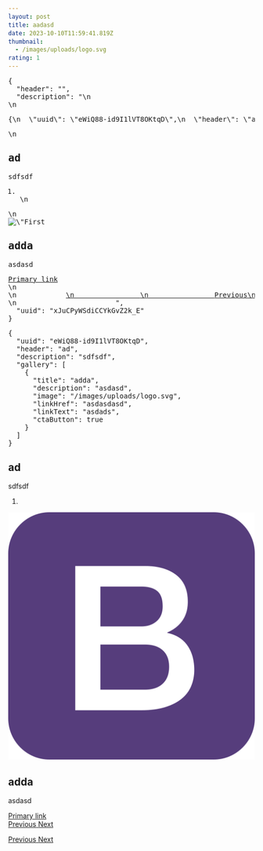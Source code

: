```yaml
---
layout: post
title: aadasd
date: 2023-10-10T11:59:41.819Z
thumbnail:
  - /images/uploads/logo.svg
rating: 1
---
```

<section carousel-single>
        <div class="carousel carousel-single slide" id="xJuCPyWSdiCCYkGvZ2k_E"  data-ride="carousel">
            <pre>{
  "header": "",
  "description": "\n        <div class=\"carousel carousel-single slide\" id=\"eWiQ88-id9I1lVT8OKtqD\"  data-ride=\"carousel\">\n            <pre>{\n  \"uuid\": \"eWiQ88-id9I1lVT8OKtqD\",\n  \"header\": \"ad\",\n  \"description\": \"sdfsdf\",\n  \"gallery\": [\n    {\n      \"title\": \"adda\",\n      \"description\": \"asdasd\",\n      \"image\": \"/images/uploads/logo.svg\",\n      \"linkHref\": \"asdasdasd\",\n      \"linkText\": \"asdads\",\n      \"ctaButton\": true\n    }\n  ]\n}</pre>\n            <div className=\"carousel-header\"><h1>ad</h1></div><div className=\"carousel-description\"><p>sdfsdf</p></div><ol class=\"carousel-indicators\"><li data-target=\"#eWiQ88-id9I1lVT8OKtqD\" data-slide-to=\"0\" class=\"active\"></li>\n            </ol>\n            <div class=\"carousel-inner\"><div class=\"carousel-item\"><img class=\"carousel-image d-block w-100\" src=\"/images/logo.svg\" alt=\"First slide\"><div class=\"carousel-item-content\"><div className=\"carousel-title\"><h1>adda</h1></div><div className=\"carousel-description\"><p>asdasd</p></div><a href=\"asdasdasd\" class=\"carousel-link btn btn-primary\">Primary link</a></div></div>\n                </div>\n            <a class=\"carousel-control-prev\" href=\"#eWiQ88-id9I1lVT8OKtqD\" role=\"button\" data-slide=\"prev\">\n                <span class=\"carousel-control-prev-icon\" aria-hidden=\"true\"></span>\n                <span class=\"sr-only\">Previous</span>\n            </a>\n            <a class=\"carousel-control-next\" href=\"#eWiQ88-id9I1lVT8OKtqD\" role=\"button\" data-slide=\"next\">\n                <span class=\"carousel-control-next-icon\" aria-hidden=\"true\"></span>\n                <span class=\"sr-only\">Next</span>\n            </a>\n        </div>\n                        ",
  "uuid": "xJuCPyWSdiCCYkGvZ2k_E"
}</pre>
            <div className="carousel-description"><p>
        <div class="carousel carousel-single slide" id="eWiQ88-id9I1lVT8OKtqD"  data-ride="carousel">
            <pre>{
  "uuid": "eWiQ88-id9I1lVT8OKtqD",
  "header": "ad",
  "description": "sdfsdf",
  "gallery": [
    {
      "title": "adda",
      "description": "asdasd",
      "image": "/images/uploads/logo.svg",
      "linkHref": "asdasdasd",
      "linkText": "asdads",
      "ctaButton": true
    }
  ]
}</pre>
            <div className="carousel-header"><h1>ad</h1></div><div className="carousel-description"><p>sdfsdf</p></div><ol class="carousel-indicators"><li data-target="#eWiQ88-id9I1lVT8OKtqD" data-slide-to="0" class="active"></li>
            </ol>
            <div class="carousel-inner"><div class="carousel-item"><img class="carousel-image d-block w-100" src="/images/logo.svg" alt="First slide"><div class="carousel-item-content"><div className="carousel-title"><h1>adda</h1></div><div className="carousel-description"><p>asdasd</p></div><a href="asdasdasd" class="carousel-link btn btn-primary">Primary link</a></div></div>
                </div>
            <a class="carousel-control-prev" href="#eWiQ88-id9I1lVT8OKtqD" role="button" data-slide="prev">
                <span class="carousel-control-prev-icon" aria-hidden="true"></span>
                <span class="sr-only">Previous</span>
            </a>
            <a class="carousel-control-next" href="#eWiQ88-id9I1lVT8OKtqD" role="button" data-slide="next">
                <span class="carousel-control-next-icon" aria-hidden="true"></span>
                <span class="sr-only">Next</span>
            </a>
        </div>
                        </p></div><ol class="carousel-indicators">
            </ol>
            <div class="carousel-inner"></div>
            <a class="carousel-control-prev" href="#xJuCPyWSdiCCYkGvZ2k_E" role="button" data-slide="prev">
                <span class="carousel-control-prev-icon" aria-hidden="true"></span>
                <span class="sr-only">Previous</span>
            </a>
            <a class="carousel-control-next" href="#xJuCPyWSdiCCYkGvZ2k_E" role="button" data-slide="next">
                <span class="carousel-control-next-icon" aria-hidden="true"></span>
                <span class="sr-only">Next</span>
            </a>
        </div>
                        </section>